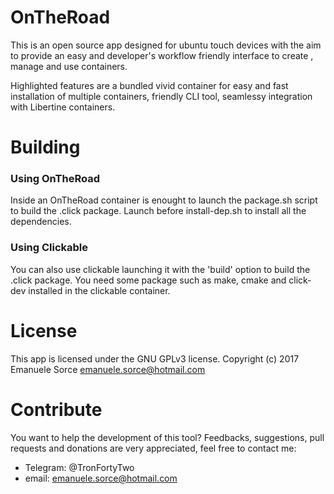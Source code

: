 # OnTheRoad

This is an open source app designed for ubuntu touch devices with the aim to provide an easy and developer's workflow friendly interface to create , manage and use containers.

Highlighted features are a bundled vivid container for easy and fast installation of multiple containers, friendly CLI tool, seamlessy integration with Libertine containers.

# Building

### Using OnTheRoad

Inside an OnTheRoad container is enought to launch the package.sh script to build the .click package. Launch before install-dep.sh to install all the dependencies.

### Using Clickable

You can also use clickable launching it with the 'build' option to build the .click package. You need some package such as make, cmake and click-dev installed in the clickable container.


# License

This app is licensed under the GNU GPLv3 license. Copyright (c) 2017 Emanuele Sorce emanuele.sorce@hotmail.com

# Contribute

You want to help the development of this tool? Feedbacks, suggestions, pull requests and donations are very appreciated, feel free to contact me:
- Telegram: @TronFortyTwo
- email: emanuele.sorce@hotmail.com
